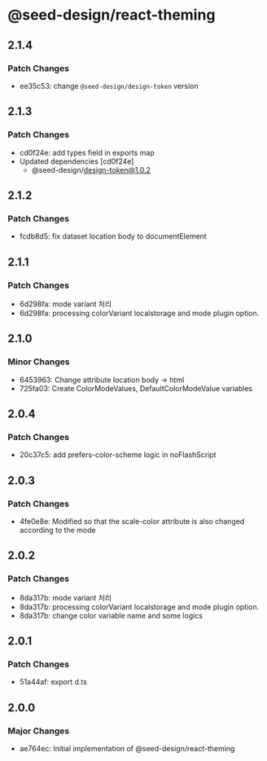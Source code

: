 # @seed-design/react-theming

## 2.1.4

### Patch Changes

- ee35c53: change `@seed-design/design-token` version

## 2.1.3

### Patch Changes

- cd0f24e: add types field in exports map
- Updated dependencies [cd0f24e]
  - @seed-design/design-token@1.0.2

## 2.1.2

### Patch Changes

- fcdb8d5: fix dataset location body to documentElement

## 2.1.1

### Patch Changes

- 6d298fa: mode variant 처리
- 6d298fa: processing colorVariant localstorage and mode plugin option.

## 2.1.0

### Minor Changes

- 6453963: Change attribute location body -> html
- 725fa03: Create ColorModeValues, DefaultColorModeValue variables

## 2.0.4

### Patch Changes

- 20c37c5: add prefers-color-scheme logic in noFlashScript

## 2.0.3

### Patch Changes

- 4fe0e8e: Modified so that the scale-color attribute is also changed according to the mode

## 2.0.2

### Patch Changes

- 8da317b: mode variant 처리
- 8da317b: processing colorVariant localstorage and mode plugin option.
- 8da317b: change color variable name and some logics

## 2.0.1

### Patch Changes

- 51a44af: export d.ts

## 2.0.0

### Major Changes

- ae764ec: Initial implementation of @seed-design/react-theming
